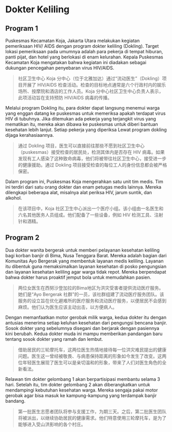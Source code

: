 # Dokter Keliling

## Program 1

Puskesmas Kecamatan Koja, Jakarta Utara melakukan kegiatan pemeriksaan HIV/ AIDS dengan program dokter keliling (Dokling). Target lokasi pemeriksaan pada umumnya adalah para pekerja di tempat hiburan, panti pijat, dan hotel yang berlokasi di enam kelurahan. Kepala Puskesmas Kecamatan Koja mengatakan bahwa kegiatan ini diadakan sebagai dukungan pencegahan penyebaran virus HIV/AIDS.

> 社区卫生中心 Koja 分中心（位于北雅加达）通过“流动医生”（Dokling）项目开展了 HIV/AIDS 检查活动。检查的目标地点通常是六个行政村内的娱乐场所、按摩院和酒店的工作人员。Koja 分中心社区卫生中心负责人表示，此项活动旨在支持预防 HIV/AIDS 病毒的传播。

Melalui program Dokling itu, para dokter dapat langsung menemui warga yang enggan datang ke puskesmas untuk memeriksa apakah terdapat virus HIV di tubuhnya. Jika ditemukan ada pekerja yang terjangkit virus yang mematikan itu, mereka akan dibawa ke puskesmas untuk diberi bantuan kesehatan lebih lanjut. Setiap pekerja yang diperiksa Lewat program dokling dijaga kerahasiaannya.

> 通过 Dokling 项目，医生可以直接前往那些不愿到社区卫生中心（puskesmas）接受检查的居民处，检测其体内是否存在 HIV 病毒。如果发现有工人感染了这种致命病毒，他们将被带往社区卫生中心，接受进一步的健康援助。通过 Dokling 项目接受检查的每位工人的身份信息都会被严格保密。

Dalam program ini, Puskesmas Koja mengerahkan satu unit tim medis. Tim ini terdiri dari satu orang dokter dan enam petugas medis lainnya. Mereka dilengkapi beberapa alat, misalnya alat periksa HIV, jarum suntik, dan alkohol.

> 在该项目中，Koja 社区卫生中心派出一个医疗小组。该小组由一名医生和六名其他医务人员组成。他们配备了一些设备，例如 HIV 检测工具、注射针和酒精。

## Program 2

Dua dokter wanita bergerak untuk memberi pelayanan kesehatan keliling bagi korban banjir di Bima, Nusa Tenggara Barat. Mereka adalah bagian dari Komunitas Ayo Bergerak yang membentuk layanan medis keliling. Layanan itu dibentuk guna memaksimalkan layanan kesehatan di posko pengungsian dan layanan kesehatan keliling agar warga tidak repot. Mereka berpendapat bahwa dokter harus proaktif jemput bola untuk memudahkan pasien.

> 两位女医生在西努沙登加拉的Bima地区为洪灾受害者提供流动医疗服务。她们是“Ayo Bergerak 社群”的一员，该社群组建了流动医疗服务团队。该服务的设立旨在优化避难所的医疗服务和流动医疗服务，以便居民不会感到麻烦。他们认为医生应该主动出击，以方便病人。

Dengan memanfaatkan motor gerobak milik warga, kedua dokter itu dengan antusias menerima setiap keluhan kesehatan dari pengungsi bencana banjir. Sosok dokter yang sebelumnya disegani dan berjarak dengan pasiennya kini berubah. Kedua dokter muda ini mampu memberikan pandangan baru tentang sosok dokter yang ramah dan lembut.

> 借助居民的三轮摩托车，这两位医生热情地接待每一位洪灾难民提出的健康问题。医生这一曾经被敬畏、与病患保持距离的形象如今发生了改变。这两位年轻医生展现了医生可以是亲切温和的形象，带来了人们对医生角色的全新看法。

Relawan tim dokter gelombang 1 akan berpartisipasi membantu selama 3 hari. Setelah itu, tim dokter gelombang 2 akan diberangkatkan untuk mendampingi kebutuhan kesehatan warga. Mereka sengaja pakai motor gerobak agar bisa masuk ke kampung-kampung yang terdampak banjir bandang.

> 第一批医生志愿者团队将参与支援工作，为期三天。之后，第二批医生团队将被派出，以继续协助居民的健康需求。他们特意使用三轮摩托车，是为了能够进入受山洪影响的各个村庄。
